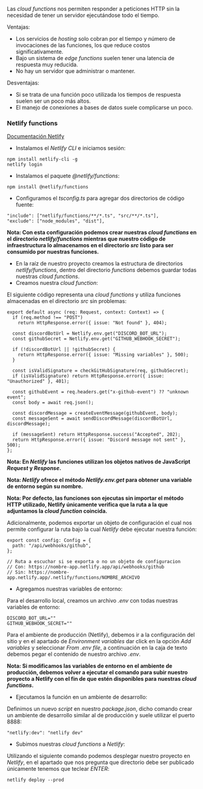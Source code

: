 Las *cloud functions* nos permiten responder a peticiones HTTP sin la necesidad de tener un servidor ejecutándose todo el tiempo.

Ventajas:

- Los servicios de *hosting* solo cobran por el tiempo y número de invocaciones de las funciones, los que reduce costos significativamente.
- Bajo un sistema de *edge functions* suelen tener una latencia de respuesta muy reducida.
- No hay un servidor que administrar o mantener.

Desventajas:

- Si se trata de una función poco utilizada los tiempos de respuesta suelen ser un poco más altos.
- El manejo de conexiones a bases de datos suele complicarse un poco.
### Netlify functions

[Documentación Netlify](https://docs.netlify.com/functions/get-started/?fn-language=ts)

- Instalamos el *Netlify CLI* e iniciamos sesión:

```
npm install netlify-cli -g
netlify login
```

- Instalamos el paquete *@netlify/functions*:

```
npm install @netlify/functions
```

- Configuramos el *tsconfig.ts* para agregar dos directorios de código fuente:

```
"include": ["netlify/functions/**/*.ts", "src/**/*.ts"],
"exclude": ["node_modules", "dist"],
```

**Nota: Con esta configuración podemos crear nuestras *cloud functions* en el directorio *netlify/functions* mientras que nuestro código de infraestructura lo almacenamos en el directorio *src* listo para ser consumido por nuestras funciones.**

- En la raíz de nuestro proyecto creamos la estructura de directorios *netlify/functions*, dentro del directorio *functions* debemos guardar todas nuestras *cloud functions*.
- Creamos nuestra *cloud function*:

El siguiente código representa una *cloud functions* y utiliza funciones almacenadas en el directorio *src* sin problemas:

```
export default async (req: Request, context: Context) => {
  if (req.method !== "POST") 
    return HttpResponse.error({ issue: "Not found" }, 404);

  const discordBotUrl = Netlify.env.get("DISCORD_BOT_URL");
  const githubSecret = Netlify.env.get("GITHUB_WEBHOOK_SECRET");

  if (!discordBotUrl || !githubSecret) {
    return HttpResponse.error({ issue: "Missing variables" }, 500);
  }

  const isValidSignature = checkGitHubSignature(req, githubSecret);
  if (isValidSignature) return HttpResponse.error({ issue: "Unauthorized" }, 401);

  const githubEvent = req.headers.get("x-github-event") ?? "unknown event";
  const body = await req.json();

  const discordMessage = createEventMessage(githubEvent, body);
  const messageSent = await sendDiscordMessage(discordBotUrl, discordMessage);

  if (messageSent) return HttpResponse.success("Accepted", 202);
  return HttpResponse.error({ issue: "Discord message not sent" }, 500);
};
```

**Nota: En *Netlify* las funciones utilizan los objetos nativos de JavaScript *Request* y *Response*.**

**Nota: *Netlify* ofrece el método *Netlify.env.get* para obtener una variable de entorno según su nombre.**

**Nota: Por defecto, las funciones son ejecutas sin importar el método HTTP utilizado, Netlify únicamente verifica que la ruta a la que adjuntamos la *cloud function* coincida.**

Adicionalmente, podemos exportar un objeto de configuración el cual nos permite configurar la ruta bajo la cual *Netlify* debe ejecutar nuestra función:

```
export const config: Config = {
  path: "/api/webhooks/github",
};

// Ruta a escuchar si se exporta o no un objeto de configuracion
// Con: https://nombre-app.netlify.app/api/webhooks/github
// Sin: https://nombre-app.netlify.app/.netlify/functions/NOMBRE_ARCHIVO
```

- Agregamos nuestras variables de entorno:

Para el desarrollo local, creamos un archivo *.env* con todas nuestras variables de entorno:

```
DISCORD_BOT_URL=""
GITHUB_WEBHOOK_SECRET=""
```

Para el ambiente de producción (Netlify), debemos ir a la configuración del sitio y en el apartado de *Environment variables* dar click en la opción *Add variables* y seleccionar *From .env file*, a continuación en la caja de texto debemos pegar el contenido de nuestro archivo *.env*.

**Nota: Si modificamos las variables de entorno en el ambiente de producción, debemos volver a ejecutar el comando para subir nuestro proyecto a Netlify con el fin de que estén disponibles para nuestras *cloud functions*.**

- Ejecutamos la función en un ambiente de desarrollo:

Definimos un nuevo *script* en nuestro *package.json*, dicho comando crear un ambiente de desarrollo similar al de producción y suele utilizar el puerto 8888:

```
"netlify:dev": "netlify dev"
```

- Subimos nuestras *cloud functions* a *Netlify*:

Utilizando el siguiente comando podemos desplegar nuestro proyecto en *Netlify*, en el apartado que nos pregunta que directorio debe ser publicado únicamente tenemos que teclear *ENTER*:

```
netlify deploy --prod
```